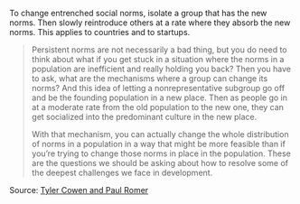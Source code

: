 ---
---

To change entrenched social norms, isolate a group that has the new norms. Then slowly reintroduce others at a rate where they absorb the new norms. This applies to countries and to startups.

> Persistent norms are not necessarily a bad thing, but you do need to think about what if you get stuck in a situation where the norms in a population are inefficient and really holding you back? Then you have to ask, what are the mechanisms where a group can change its norms? And this idea of letting a nonrepresentative subgroup go off and be the founding population in a new place. Then as people go in at a moderate rate from the old population to the new one, they can get socialized into the predominant culture in the new place.
>
> With that mechanism, you can actually change the whole distribution of norms in a population in a way that might be more feasible than if you’re trying to change those norms in place in the population. These are the questions we should be asking about how to resolve some of the deepest challenges we face in development.

Source: [Tyler Cowen and Paul Romer](https://medium.com/conversations-with-tyler/paul-romer-tyler-cowen-economics-education-growth-979315047773)

